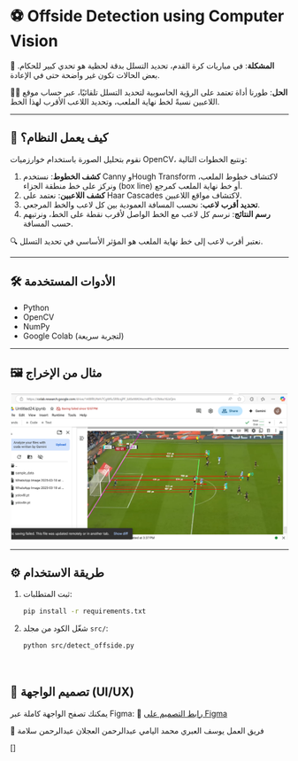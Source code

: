 # ⚽ Offside Detection using Computer Vision

🎯 **المشكلة**: في مباريات كرة القدم، تحديد التسلل بدقة لحظية هو تحدي كبير للحكام. بعض الحالات تكون غير واضحة حتى في الإعادة.

👨‍💻 **الحل**: طورنا أداة تعتمد على الرؤية الحاسوبية لتحديد التسلل تلقائيًا، عبر حساب موقع اللاعبين نسبةً لخط نهاية الملعب، وتحديد اللاعب الأقرب لهذا الخط.

---

## 🧠 كيف يعمل النظام؟

نقوم بتحليل الصورة باستخدام خوارزميات OpenCV، ونتبع الخطوات التالية:

1. **كشف الخطوط**: نستخدم Canny وHough Transform لاكتشاف خطوط الملعب، ونركز على خط منطقة الجزاء (box line) أو خط نهاية الملعب كمرجع.
2. **كشف اللاعبين**: نعتمد على Haar Cascades لاكتشاف مواقع اللاعبين.
3. **تحديد أقرب لاعب**: نحسب المسافة العمودية بين كل لاعب والخط المرجعي.
4. **رسم النتائج**: نرسم كل لاعب مع الخط الواصل لأقرب نقطة على الخط، ونرتبهم حسب المسافة.

🔍 نعتبر أقرب لاعب إلى خط نهاية الملعب هو المؤثر الأساسي في تحديد التسلل.

---

## 🛠️ الأدوات المستخدمة

- Python
- OpenCV
- NumPy
- Google Colab (لتجربة سريعة)

---

## 🖼️ مثال من الإخراج

<p align="center">
  <img src="output-image.png" alt="Sample Output" width="500"/>
</p>

---

## ⚙️ طريقة الاستخدام

1. ثبت المتطلبات:
   ```bash
   pip install -r requirements.txt

2. شغّل الكود من مجلد `src/`:
   ```bash
   python src/detect_offside.py




## 🎨 تصميم الواجهة (UI/UX)

يمكنك تصفح الواجهة كاملة عبر Figma:
🔗 [رابط التصميم على Figma](https://offside-vision-hub.lovable.app/)





🤝 فريق العمل
يوسف العبري
محمد اليامي
عبدالرحمن العجلان
عبدالرحمن سلامة

[]

